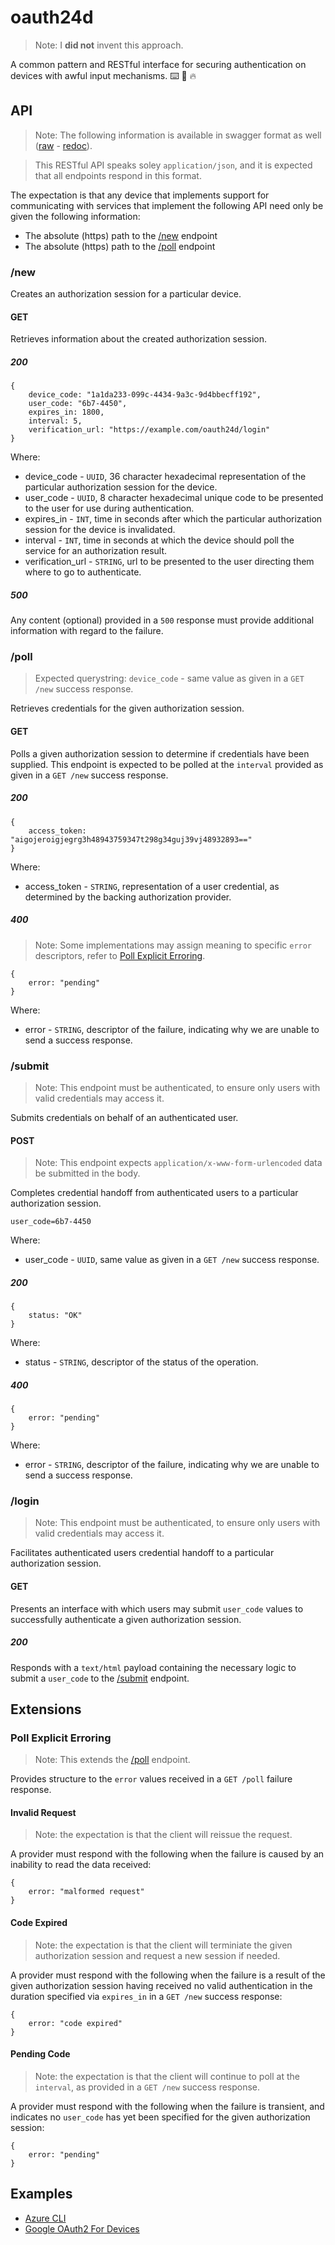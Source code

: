 # oauth24d

> Note: I __did not__ invent this approach.

A common pattern and RESTful interface for securing authentication on devices with awful input mechanisms. :keyboard: :key: :fire:

## API

> Note: The following information is available in swagger format as well ([raw](./swagger.yaml) - [redoc](https://rebilly.github.io/ReDoc/?url=https://raw.githubusercontent.com/bengreenier/oauth24d/master/swagger.yaml)).

> This RESTful API speaks soley `application/json`, and it is expected that all endpoints respond in this format.

The expectation is that any device that implements support for communicating with services that implement the following
API need only be given the following information:

+ The absolute (https) path to the [/new](#new) endpoint
+ The absolute (https) path to the [/poll](#poll) endpoint

### /new

Creates an authorization session for a particular device.

#### GET

Retrieves information about the created authorization session.

##### 200

```
{
    device_code: "1a1da233-099c-4434-9a3c-9d4bbecff192",
    user_code: "6b7-4450",
    expires_in: 1800,
    interval: 5,
    verification_url: "https://example.com/oauth24d/login"
}
```

Where:

+ device_code - `UUID`, 36 character hexadecimal representation of the particular authorization session for the device.
+ user_code - `UUID`, 8 character hexadecimal unique code to be presented to the user for use during authentication.
+ expires_in - `INT`, time in seconds after which the particular authorization session for the device is invalidated.
+ interval - `INT`, time in seconds at which the device should poll the service for an authorization result.
+ verification_url - `STRING`, url to be presented to the user directing them where to go to authenticate.

##### 500

Any content (optional) provided in a `500` response must provide additional information with regard to the failure.

### /poll

> Expected querystring: `device_code` - same value as given in a `GET /new` success response.

Retrieves credentials for the given authorization session.

#### GET

Polls a given authorization session to determine if credentials have been supplied. This endpoint is expected
to be polled at the `interval` provided as given in a `GET /new` success response.

##### 200

```
{
    access_token: "aigojeroigjegrg3h48943759347t298g34guj39vj48932893=="
}
```

Where:

+ access_token - `STRING`, representation of a user credential, as determined by the backing authorization provider.

##### 400

> Note: Some implementations may assign meaning to specific `error` descriptors,
refer to [Poll Explicit Erroring](#poll-explicit-erroring).

```
{
    error: "pending"
}
```

Where:

+ error - `STRING`, descriptor of the failure, indicating why we are unable to send a success response.

### /submit

> Note: This endpoint must be authenticated, to ensure only users with valid credentials may access it.

Submits credentials on behalf of an authenticated user.

#### POST

> Note: This endpoint expects `application/x-www-form-urlencoded` data be submitted in the body.

Completes credential handoff from authenticated users to a particular authorization session.

```
user_code=6b7-4450
```

Where:

+ user_code - `UUID`, same value as given in a `GET /new` success response.

##### 200

```
{
    status: "OK"
}
```

Where:

+ status - `STRING`, descriptor of the status of the operation.

##### 400

```
{
    error: "pending"
}
```

Where:

+ error - `STRING`, descriptor of the failure, indicating why we are unable to send a success response.

### /login

> Note: This endpoint must be authenticated, to ensure only users with valid credentials may access it.

Facilitates authenticated users credential handoff to a particular authorization session.

#### GET

Presents an interface with which users may submit `user_code` values to successfully authenticate a given authorization session.

##### 200

Responds with a `text/html` payload containing the necessary logic to submit a `user_code` to the [/submit](#submit) endpoint.

## Extensions

### Poll Explicit Erroring

> Note: This extends the [/poll](#poll) endpoint.

Provides structure to the `error` values received in a `GET /poll` failure response.

#### Invalid Request

> Note: the expectation is that the client will reissue the request.

A provider must respond with the following when the failure is caused by an inability to read the data received:

```
{
    error: "malformed request"
}
```

#### Code Expired

> Note: the expectation is that the client will terminiate the given authorization session
and request a new session if needed.

A provider must respond with the following when the failure is a result of the given authorization session having
received no valid authentication in the duration specified via `expires_in` in a `GET /new` success response:

```
{
    error: "code expired"
}
```

#### Pending Code

> Note: the expectation is that the client will continue to poll at the `interval`, as provided in a `GET /new` success response.

A provider must respond with the following when the failure is transient, and indicates no `user_code` has yet been
specified for the given authorization session:

```
{
    error: "pending"
}
```

## Examples

+ [Azure CLI](https://docs.microsoft.com/en-us/cli/azure/authenticate-azure-cli?view=azure-cli-latest#interactive-log-in)
+ [Google OAuth2 For Devices](https://developers.google.com/identity/protocols/OAuth2ForDevices)
